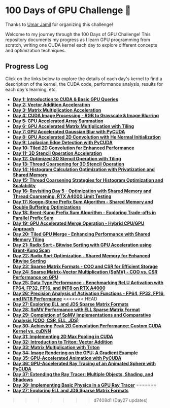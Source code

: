 # 100 Days of GPU Challenge 🚀

Thanks to [Umar Jamil](https://github.com/hkproj/100-days-of-gpu) for organizing this challenge!

Welcome to my journey through the 100 Days of GPU Challenge! This repository documents my progress as I learn GPU programming from scratch, writing one CUDA kernel each day to explore different concepts and optimization techniques.

## Progress Log

Click on the links below to explore the details of each day's kernel to find a description of the kernel, the CUDA code, performance analysis, results for each day's learning, etc.

- [**Day 1: Introduction to CUDA & Basic GPU Queries**](./day01)
- [**Day 2: Vector Addition Acceleration**](./day02)
- [**Day 3: Matrix Multiplication Acceleration**](./day03)
- [**Day 4: CUDA Image Processing - RGB to Grayscale & Image Blurring**](./day04)
- [**Day 5: GPU Accelerated Array Summation**](./day05)
- [**Day 6: GPU Accelerated Matrix Multiplication with Tiling**](./day06)
- [**Day 7: GPU Accelerated Gaussian Blur with PyCUDA**](./day07)
- [**Day 8: GPU Accelerated 2D Convolution with He Normal Initialization**](./day08)
- [**Day 9: Laplacian Edge Detection with PyCUDA**](./day09)
- [**Day 10: Tiled 2D Convolution for Enhanced Performance**](./day10)
- [**Day 11: 3D Stencil Operation Acceleration**](./day11)
- [**Day 12: Optimized 3D Stencil Operation with Tiling**](./day12)
- [**Day 13: Thread Coarsening for 3D Stencil Operation**](./day13)
- [**Day 14: Histogram Calculation Optimization with Privatization and Shared Memory**](./day14)
- [**Day 15: Thread Coarsening Strategies for Histogram Optimization and Scalability**](./day15)
- [**Day 16: Revisiting Day 5 - Optimization with Shared Memory and Thread Coarsening, RTX A4000 Limit Testing**](./day16)
- [**Day 17: Kogge-Stone Prefix Sum Algorithm - Shared Memory and Double Buffering Optimizations**](./day17)
- [**Day 18: Brent-Kung Prefix Sum Algorithm - Exploring Trade-offs in Parallel Prefix Sum**](./day18)
- [**Day 19: GPU Accelerated Merge Operation - Hybrid CPU/GPU Approach**](./day19)
- [**Day 20: Tiled GPU Merge - Enhancing Performance with Shared Memory Tiling**](./day20)
- [**Day 21: Radix Sort - Bitwise Sorting with GPU Acceleration using Brent-Kung Scan**](./day21)
- [**Day 22: Radix Sort Optimization - Shared Memory for Enhanced Bitwise Sorting**](./day22)
- [**Day 23: Sparse Matrix Formats - COO and CSR for Efficient Storage**](./day23)
- [**Day 24: Sparse Matrix-Vector Multiplication (SpMV) - COO vs. CSR Performance on GPU**](./day24)
- [**Day 25: Data Type Performance - Benchmarking ReLU Activation with FP64, FP32, FP16, and INT8 on RTX A4000**](./day25)
- [**Day 26: Precision Analysis of Activation Functions - FP64, FP32, FP16, and INT8 Performance**](./day26)
<<<<<<< HEAD
- [**Day 27: Exploring ELL and JDS Sparse Matrix Formats**](./day27)
- [**Day 28: SpMV Performance with ELL Sparse Matrix Format**](./day28)
- [**Day 29: Completion of SpMV Implementations and Comparative Analysis (COO, CSR, ELL, JDS)**](./day29)
- [**Day 30: Achieving Peak 2D Convolution Performance: Custom CUDA Kernel vs. cuDNN**](./day30)
- [**Day 31: Implementing 2D Max Pooling in CUDA**](./day31)
- [**Day 32: Introduction to Triton: Vector Addition**](./day32)
- [**Day 33: Matrix Multiplication with Triton**](./day33)
- [**Day 34: Image Rendering on the GPU: A Gradient Example**](./day34)
- [**Day 35: GPU-Accelerated Animation with PyCUDA**](./day35)
- [**Day 36: GPU-Accelerated Ray Tracing of an Animated Sphere with PyCUDA**](./day36)
- [**Day 37: Extending the Ray Tracer: Multiple Objects, Shading, and Shadows**](./day37)
- [**Day 38: Implementing Basic Physics in a GPU Ray Tracer**](./day38)
=======
- [**Day 27: Exploring ELL and JDS Sparse Matrix Formats**](./day27)
>>>>>>> d7408d1 (Day27 updates)
